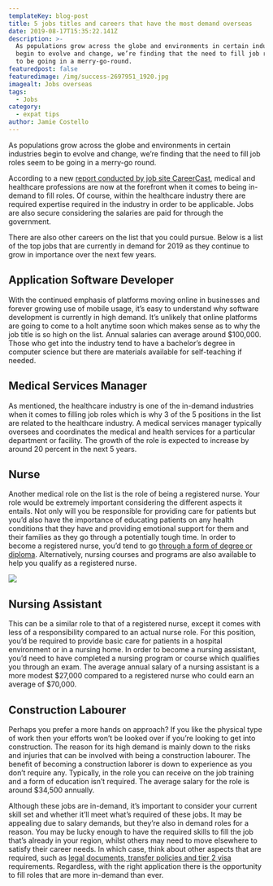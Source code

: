 ```yaml
---
templateKey: blog-post
title: 5 jobs titles and careers that have the most demand overseas
date: 2019-08-17T15:35:22.141Z
description: >-
  As populations grow across the globe and environments in certain industries
  begin to evolve and change, we’re finding that the need to fill job roles seem
  to be going in a merry-go-round​. 
featuredpost: false
featuredimage: /img/success-2697951_1920.jpg
imagealt: Jobs overseas
tags:
  - Jobs
category:
  - expat tips
author: Jamie Costello
---
```

As populations grow across the globe and environments in certain industries begin to evolve and change, we’re finding that the need to fill job roles seem to be going in a merry-go round. 

According to a new [report conducted by job site CareerCast](https://www.careercast.com/jobs-rated/2019-most-difficult-jobs-to-fill), medical and healthcare professions are now at the forefront when it comes to being in-demand to fill roles. Of course, within the healthcare industry there are required expertise required in the industry in order to be applicable. Jobs are also secure considering the salaries are paid for through the government. 

There are also other careers on the list that you could pursue. Below is a list of the top jobs that are currently in demand for 2019 as they continue to grow in importance over the next few years.

## Application Software Developer

With the continued emphasis of platforms moving online in businesses and forever growing use of mobile usage, it’s easy to understand why software development is currently in high demand. It’s unlikely that online platforms are going to come to a holt anytime soon which makes sense as to why the job title is so high on the list. Annual salaries can average around $100,000. Those who get into the industry tend to have a bachelor’s degree in computer science but there are materials available for self-teaching if needed.

## Medical Services Manager

As mentioned, the healthcare industry is one of the in-demand industries when it comes to filling job roles which is why 3 of the 5 positions in the list are related to the healthcare industry. A medical services manager typically oversees and coordinates the medical and health services for a particular department or facility. The growth of the role is expected to increase by around 20 percent in the next 5 years.

## Nurse

Another medical role on the list is the role of being a registered nurse. Your role would be extremely important considering the different aspects it entails. Not only will you be responsible for providing care for patients but you’d also have the importance of educating patients on any health conditions that they have and providing emotional support for them and their families as they go through a potentially tough time. In order to become a registered nurse, you’d tend to go [through a form of degree or diploma](https://www.allnursingschools.com/registered-nursing/degrees/). Alternatively, nursing courses and programs are also available to help you qualify as a registered nurse.

![](/img/doctors-2607295_1920.jpg)

## Nursing Assistant

This can be a similar role to that of a registered nurse, except it comes with less of a responsibility compared to an actual nurse role. For this position, you’d be required to provide basic care for patients in a hospital environment or in a nursing home. In order to become a nursing assistant, you’d need to have completed a nursing program or course which qualifies you through an exam. The average annual salary of a nursing assistant is a more modest $27,000 compared to a registered nurse who could earn an average of $70,000. 

## Construction Labourer

Perhaps you prefer a more hands on approach? If you like the physical type of work then your efforts won’t be looked over if you’re looking to get into construction. The reason for its high demand is mainly down to the risks and injuries that can be involved with being a construction labourer. The benefit of becoming a construction laborer is down to experience as you don’t require any. Typically, in the role you can receive on the job training and a form of education isn’t required. The average salary for the role is around $34,500 annually. 

Although these jobs are in-demand, it’s important to consider your current skill set and whether it’ll meet what’s required of these jobs. It may be appealing due to salary demands, but they’re also in demand roles for a reason. You may be lucky enough to have the required skills to fill the job that’s already in your region, whilst others may need to move elsewhere to satisfy their career needs. In which case, think about other aspects that are required, such as [legal documents, transfer policies and tier 2 visa](https://www.themuse.com/advice/15-things-you-need-to-know-about-working-abroad) requirements. Regardless, with the right application there is the opportunity to fill roles that are more in-demand than ever.
